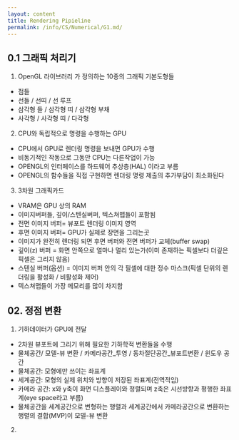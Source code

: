 ```yaml
---
layout: content
title: Rendering Pipieline
permalink: /info/CS/Numerical/G1.md/
---
```

## 0.1 그래픽 처리기
1. OpenGL 라이브러리 가 정의하는 10종의 그래픽 기본도형들
- 점들
- 선들 / 선띠 / 선 루프
- 삼각형 들 / 삼각형 띠 / 삼각형 부채
- 사각형 / 사각형 띠 / 다각형


2. CPU와 독립적으로 명령을 수행하는 GPU
- CPU에서 GPU로 렌더링 명령을 보내면 GPU가 수행
- 비동기적인 작동으로 그동안 CPU는 다른작업이 가능
- OPENGL의 인터페이스를 하드웨어 추상층(HAL) 이라고 부름
- OPENGL의 함수들을 직접 구현하면 렌더링 명령 제출의 추가부담이 최소화된다

3. 3차원 그래픽카드
- VRAM은 GPU 상의 RAM
- 이미지버퍼들, 깊이/스텐실버퍼, 텍스쳐맵들이 포함됨
- 전면 이미지 버퍼= 뷰포트 렌더링 이미지 영역
- 후면 이미지 버퍼= GPU가 실제로 장면을 그리는곳
- 이미지가 완전히 렌더링 되면 후면 버퍼와 전면 버퍼가 교체(buffer swap)
- 깊이(z) 버퍼 = 화면 안쪽으로 얼마나 멀리 있는가(이미 존재하는 픽셀보다 더깊은 픽셀은 그리지 않음)
- 스텐실 버퍼(옵션) = 이미지 버퍼 안의 각 필셀에 대한 정수 마스크(픽셀 단위의 렌더링을 활성화 / 비활성화 제어)
- 텍스쳐맵들이 가장 메모리를 많이 차지함

## 02. 정점 변환
1. 기하데이터가 GPU에 전달
- 2차원 뷰포트에 그리기 위해 필요한 기하학적 변환들을 수행
- 물체공간/ 모델-뷰 변환 / 카메라공간_투영 / 동차절단공간_뷰포트변환 / 윈도우 공간
- 물체공간: 모형에만 쓰이는 좌표계
- 세계공간: 모형의 실제 위치와 방향이 저장된 좌표계(전역적임)
- 카메라 공간: x와 y축이 화면 디스플레이와 정렬되며 z축은 시선방향과 평행한 좌표계(eye space라고 부름)
- 물체공간을 세계공간으로 변형하는 행렬과 세계공간에서 카메라공간으로 변환하는 행렬의 결합(MVP)이 모델-뷰 변환


2. 
